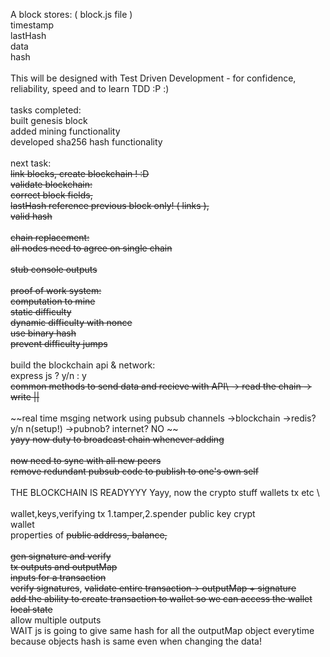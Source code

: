 A block stores: ( block.js file )\
  timestamp\
  lastHash\
  data\
  hash\
  \
This will be designed with Test Driven Development - for confidence, reliability, speed and to learn TDD :P :) \
\
tasks completed:\
	built genesis block\
	added mining functionality\
	developed sha256 hash functionality\
\
next task:\
	~~link blocks, create blockchain ! :D~~\
	~~validate blockchain:\
		correct block fields,\
		lastHash reference previous block only! ( links ),\
		valid hash~~\
<br>
		~~chain replacement:\
		all nodes need to agree on single chain~~\
\
		~~stub console outputs~~\
		\
		~~proof of work system:\
			computation to mine\
			static difficulty~~\
		~~dynamic difficulty with nonce~~\
		~~use binary hash~~\
		~~prevent difficulty jumps~~\
		\
		build the blockchain api & network:\
		express js ? y/n : y\
		~~common methods to send data and recieve with API\   -> read the chain -> write ||~~ \
\
		~~real time msging network using pubsub channels ->blockchain  ->redis? y/n n(setup!) ->pubnob? internet? NO  ~~\
		~~yayy now duty to broadcast chain whenever adding~~ \
		\
		~~now need to sync with all new peers~~\
		~~remove redundant pubsub code to publish to one's own self~~\
\
THE BLOCKCHAIN IS READYYYY Yayy, now the crypto stuff wallets tx etc \ \
\
wallet,keys,verifying tx 1.tamper,2.spender public key crypt \
wallet\
 properties of ~~public address, balance,~~\
 \
 ~~gen signature and verify~~\
 ~~tx outputs and outputMap~~\
 ~~inputs for a transaction~~\
 ~~verify signatures~~, ~~validate entire transaction-> outputMap + signature~~\
 ~~add the ability to create transaction to wallet so we can access the wallet local state~~\
 allow multiple outputs \
 WAIT js is going to give same hash for all the outputMap object everytime because objects hash is same even when changing the data! 

